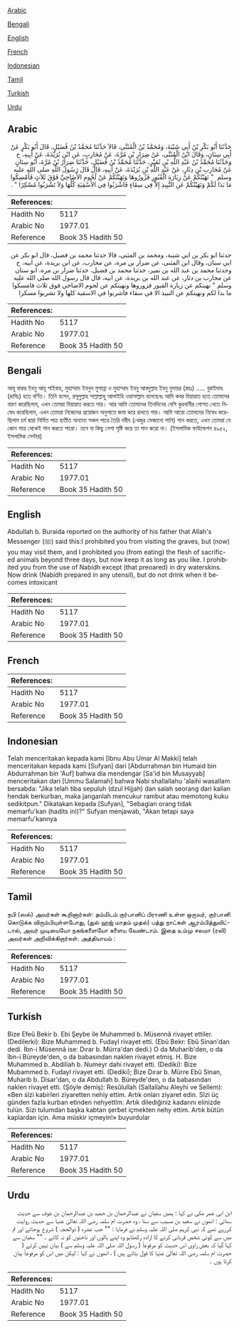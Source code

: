 [Arabic](#arabic)

[Bengali](#bengali)

[English](#english)

[French](#french)

[Indonesian](#indonesian)

[Tamil](#tamil)

[Turkish](#turkish)

[Urdu](#urdu)

## Arabic


<div dir="rtl" lang="ar" style={{fontSize:'larger',backgroundColor:'#f8f9fa',padding:20}}>
حَدَّثَنَا أَبُو بَكْرِ بْنُ أَبِي شَيْبَةَ، وَمُحَمَّدُ بْنُ الْمُثَنَّى، قَالاَ حَدَّثَنَا مُحَمَّدُ بْنُ فُضَيْلٍ، قَالَ أَبُو بَكْرٍ عَنْ أَبِي سِنَانٍ، وَقَالَ ابْنُ الْمُثَنَّى، عَنْ ضِرَارِ بْنِ مُرَّةَ، عَنْ مُحَارِبٍ، عَنِ ابْنِ بُرَيْدَةَ، عَنْ أَبِيهِ، ح وَحَدَّثَنَا مُحَمَّدُ بْنُ عَبْدِ اللَّهِ بْنِ نُمَيْرٍ، حَدَّثَنَا مُحَمَّدُ بْنُ فُضَيْلٍ، حَدَّثَنَا ضِرَارُ بْنُ مُرَّةَ، أَبُو سِنَانٍ عَنْ مُحَارِبِ بْنِ دِثَارٍ، عَنْ عَبْدِ اللَّهِ بْنِ بُرَيْدَةَ، عَنْ أَبِيهِ، قَالَ قَالَ رَسُولُ اللَّهِ صلى الله عليه وسلم ‏ "‏ نَهَيْتُكُمْ عَنْ زِيَارَةِ الْقُبُورِ فَزُورُوهَا وَنَهَيْتُكُمْ عَنْ لُحُومِ الأَضَاحِيِّ فَوْقَ ثَلاَثٍ فَأَمْسِكُوا مَا بَدَا لَكُمْ وَنَهَيْتُكُمْ عَنِ النَّبِيذِ إِلاَّ فِي سِقَاءٍ فَاشْرَبُوا فِي الأَسْقِيَةِ كُلِّهَا وَلاَ تَشْرَبُوا مُسْكِرًا ‏"‏ ‏.‏
</div>
<div style={{backgroundColor:'#f8f9fa',padding:20, marginBottom: 10}}><table> <thead> <tr> <th>References:</th> <th></th> </tr> </thead> <tbody><tr><td>Hadith No</td><td>5117</td></tr><tr><td>Arabic No</td><td>1977.01</td></tr><tr><td>Reference</td><td>Book 35 Hadith 50</td></tr></tbody></table></div>


<div dir="rtl" lang="ar" style={{fontSize:'larger',backgroundColor:'#f8f9fa',padding:20}}>
حدثنا ابو بكر بن ابي شيبة، ومحمد بن المثنى، قالا حدثنا محمد بن فضيل، قال ابو بكر عن ابي سنان، وقال ابن المثنى، عن ضرار بن مرة، عن محارب، عن ابن بريدة، عن ابيه، ح وحدثنا محمد بن عبد الله بن نمير، حدثنا محمد بن فضيل، حدثنا ضرار بن مرة، ابو سنان عن محارب بن دثار، عن عبد الله بن بريدة، عن ابيه، قال قال رسول الله صلى الله عليه وسلم " نهيتكم عن زيارة القبور فزوروها ونهيتكم عن لحوم الاضاحي فوق ثلاث فامسكوا ما بدا لكم ونهيتكم عن النبيذ الا في سقاء فاشربوا في الاسقية كلها ولا تشربوا مسكرا
</div>
<div style={{backgroundColor:'#f8f9fa',padding:20, marginBottom: 10}}><table> <thead> <tr> <th>References:</th> <th></th> </tr> </thead> <tbody><tr><td>Hadith No</td><td>5117</td></tr><tr><td>Arabic No</td><td>1977.01</td></tr><tr><td>Reference</td><td>Book 35 Hadith 50</td></tr></tbody></table></div>

## Bengali


<div dir="ltr" lang="bn" style={{fontSize:'larger',backgroundColor:'#f8f9fa',padding:20}}>
আবূ বাকর ইবনু আবূ শাইবাহ, মুহাম্মাদ ইবনুল মুসান্না ও মুহাম্মাদ ইবনু আবদুল্লাহ ইবনু নুমায়র (রহঃ) ..... বুরাইদাহ (রাযিঃ) হতে বর্ণিত। তিনি বলেন, রসূলুল্লাহ সাল্লাল্লাহু আলাইহি ওয়াসাল্লাম বলেছেনঃ আমি কবর যিয়ারাত হতে তোমাদের বারণ করেছিলাম, এখন তোমরা যিয়ারাত করতে পার। আর আমি তোমাদের তিনদিনের বেশি কুরবানীর গোশত খেতে নিষেধ করেছিলাম, এখন তোমরা নিজেদের প্রয়োজন অনুপাতে জমা করে রাখতে পার। আমি আরো তোমাদের নিষেধ করেছিলাম চর্ম দ্বারা নির্মিত পাত্র ব্যতীত অন্যান্য সকল পাত্রে তৈরি নবীয (খেজুর ভেজানো পানি) পান করতে, এখন তোমরা যে কোন পাত্র থেকেই পান করতে পারো। তবে যা কিছু নেশা সৃষ্টি করে তা পান করো না। (ইসলামিক ফাউন্ডেশন ৪৯৫২, ইসলামিক সেন্টার)
</div>
<div style={{backgroundColor:'#f8f9fa',padding:20, marginBottom: 10}}><table> <thead> <tr> <th>References:</th> <th></th> </tr> </thead> <tbody><tr><td>Hadith No</td><td>5117</td></tr><tr><td>Arabic No</td><td>1977.01</td></tr><tr><td>Reference</td><td>Book 35 Hadith 50</td></tr></tbody></table></div>

## English


<div dir="ltr" lang="en" style={{fontSize:'larger',backgroundColor:'#f8f9fa',padding:20}}>
Abdullah b. Buraida reported on the authority of his father that Allah's Messenger (ﷺ) said this:I prohibited you from visiting the graves, but (now) you may visit them, and I prohibited you (from eating) the flesh of sacrific- ed animals beyond three days, but now keep it as long as you like. I prohibited you from the use of Nabidh except (that preoared) in dry waterskins. Now drink (Nabidh prepared in any utensil), but do not drink when it becomes intoxicant
</div>
<div style={{backgroundColor:'#f8f9fa',padding:20, marginBottom: 10}}><table> <thead> <tr> <th>References:</th> <th></th> </tr> </thead> <tbody><tr><td>Hadith No</td><td>5117</td></tr><tr><td>Arabic No</td><td>1977.01</td></tr><tr><td>Reference</td><td>Book 35 Hadith 50</td></tr></tbody></table></div>

## French


<div dir="ltr" lang="fr" style={{fontSize:'larger',backgroundColor:'#f8f9fa',padding:20}}>

</div>
<div style={{backgroundColor:'#f8f9fa',padding:20, marginBottom: 10}}><table> <thead> <tr> <th>References:</th> <th></th> </tr> </thead> <tbody><tr><td>Hadith No</td><td>5117</td></tr><tr><td>Arabic No</td><td>1977.01</td></tr><tr><td>Reference</td><td>Book 35 Hadith 50</td></tr></tbody></table></div>

## Indonesian


<div dir="ltr" lang="id" style={{fontSize:'larger',backgroundColor:'#f8f9fa',padding:20}}>
Telah menceritakan kepada kami [Ibnu Abu Umar Al Makki] telah menceritakan kepada kami [Sufyan] dari [Abdurrahman bin Humaid bin Abdurrahman bin 'Auf] bahwa dia mendengar [Sa'id bin Musayyab] menceritakan dari [Ummu Salamah] bahwa Nabi shallallahu 'alaihi wasallam bersabda: "Jika telah tiba sepuluh (dzul Hijjah) dan salah seorang dari kalian hendak berkurban, maka janganlah mencukur rambut atau memotong kuku sedikitpun." Dikatakan kepada [Sufyan], "Sebagian orang tidak memarfu'kan (hadits ini)?" Sufyan menjawab, "Akan tetapi saya memarfu'kannya
</div>
<div style={{backgroundColor:'#f8f9fa',padding:20, marginBottom: 10}}><table> <thead> <tr> <th>References:</th> <th></th> </tr> </thead> <tbody><tr><td>Hadith No</td><td>5117</td></tr><tr><td>Arabic No</td><td>1977.01</td></tr><tr><td>Reference</td><td>Book 35 Hadith 50</td></tr></tbody></table></div>

## Tamil


<div dir="ltr" lang="ta" style={{fontSize:'larger',backgroundColor:'#f8f9fa',padding:20}}>
நபி (ஸல்) அவர்கள் கூறினார்கள்: தம்மிடம் குர்பானிப் பிராணி உள்ள ஒருவர், குர்பானி கொடுக்க விரும்பியுள்ளபோது, (துல் ஹஜ் மாதம் முதல்) பத்து நாட்கள் ஆரம்பித்துவிட்டால், அவர் முடியையோ நகங்களையோ களைய வேண்டாம். இதை உம்மு சலமா (ரலி) அவர்கள் அறிவிக்கிறார்கள். அத்தியாயம் :
</div>
<div style={{backgroundColor:'#f8f9fa',padding:20, marginBottom: 10}}><table> <thead> <tr> <th>References:</th> <th></th> </tr> </thead> <tbody><tr><td>Hadith No</td><td>5117</td></tr><tr><td>Arabic No</td><td>1977.01</td></tr><tr><td>Reference</td><td>Book 35 Hadith 50</td></tr></tbody></table></div>

## Turkish


<div dir="ltr" lang="tr" style={{fontSize:'larger',backgroundColor:'#f8f9fa',padding:20}}>
Bize Efeû Bekir b. Ebi Şeybe ile Muhammed b. Müsennâ rivayet ettiler. (Dedilerki): Bize Muhammed b. Fudayl rivayet etti. (Ebû Bekr: Ebû Sinan'dan dedi. İbn-i Müsennâ ise: Dırar b. Mürra'dan dedi.) O da Muharib'den, o da îbn-i Büreyde'den, o da babasından naklen rivayet etmiş. H. Bize Muhammed b. Abdiliah b. Numeyr dahi rivayet etti. (Dediki): Bize Mubammed b. Fudayl rivayet etti. (Dediki); Bize Dırar b. Mürre Ebû Sinan, Muharib b. Disar'dan, o da Abdullah b. Büreyde'den, o da babasından naklen rivayet etti. (Şöyle demiş): Resûlullah (Sallallahu Aleyhi ve Sellem): «Ben sîzi kabirleri ziyaretten nehiy ettim. Artık onları ziyaret edin. Sîzi üç günden fazla kurban etinden nehyettîm. Artık dilediğiniz kadarını elinizde tulün. Sizi tulumdan başka kabtan şerbet içmekten nehy ettim. Artık bütün kaplardan için. Ama müskir içmeyin!» buyurdular
</div>
<div style={{backgroundColor:'#f8f9fa',padding:20, marginBottom: 10}}><table> <thead> <tr> <th>References:</th> <th></th> </tr> </thead> <tbody><tr><td>Hadith No</td><td>5117</td></tr><tr><td>Arabic No</td><td>1977.01</td></tr><tr><td>Reference</td><td>Book 35 Hadith 50</td></tr></tbody></table></div>

## Urdu


<div dir="rtl" lang="ur" style={{fontSize:'larger',backgroundColor:'#f8f9fa',padding:20}}>
ابن ابی عمر مکی نے کہا : ہمیں سفیان نے عبدالرحمان بن حمید بن عبدالرحمان بن عوف سے حدیث سنائی : انھوں نے سعید بن مسیب سے سنا ، وہ حضرت ام سلمہ رضی اللہ تعالیٰ عنہا سے حدیث روایت کررہے تھے کہ نبی کریم صلی اللہ علیہ وسلم نے فرمایا : "" جب عشرہ ( ذوالحجہ ) شروع ہوجائے اور تم میں سے کوئی شخص قربانی کرنے کا ارادہ رکھتاہو وہ اپنے بالوں اور ناخنوں کو نہ کاٹے ۔ "" سفیان سے کہا گیا کہ بعض راوی اس حدیث کو مرفوعاً ( رسول اللہ صلی اللہ علیہ وسلم سے ) بیان نہیں کرتے ( حضرت ام سلمہ رضی اللہ تعالیٰ عنہا کا قول بتاتے ہیں ) ، انھوں نے کہا : لیکن میں اس کو مرفوعاً بیان کرتا ہوں ۔
</div>
<div style={{backgroundColor:'#f8f9fa',padding:20, marginBottom: 10}}><table> <thead> <tr> <th>References:</th> <th></th> </tr> </thead> <tbody><tr><td>Hadith No</td><td>5117</td></tr><tr><td>Arabic No</td><td>1977.01</td></tr><tr><td>Reference</td><td>Book 35 Hadith 50</td></tr></tbody></table></div>